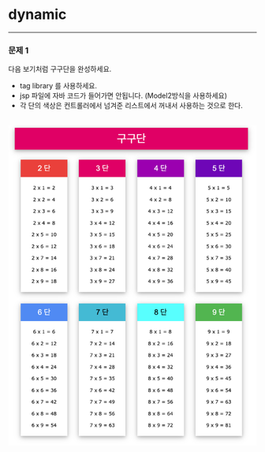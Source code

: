 # dynamic
<hr>
<h3>문제 1</h3>
다음 보기처럼 구구단을 완성하세요.
<ul>
  <li>tag library 를 사용하세요.</li>
  <li>jsp 파일에 자바 코드가 들어가면 안됩니다. (Model2방식을 사용하세요)</li>
  <li>각 단의 색상은 컨트롤러에서 넘겨준 리스트에서 꺼내서 사용하는 것으로 한다.</li>
</ul>
<br>
<img src="https://github.com/eunsII/dynamic/blob/main/result/result.png?raw=true" width="750px" height="auto">
